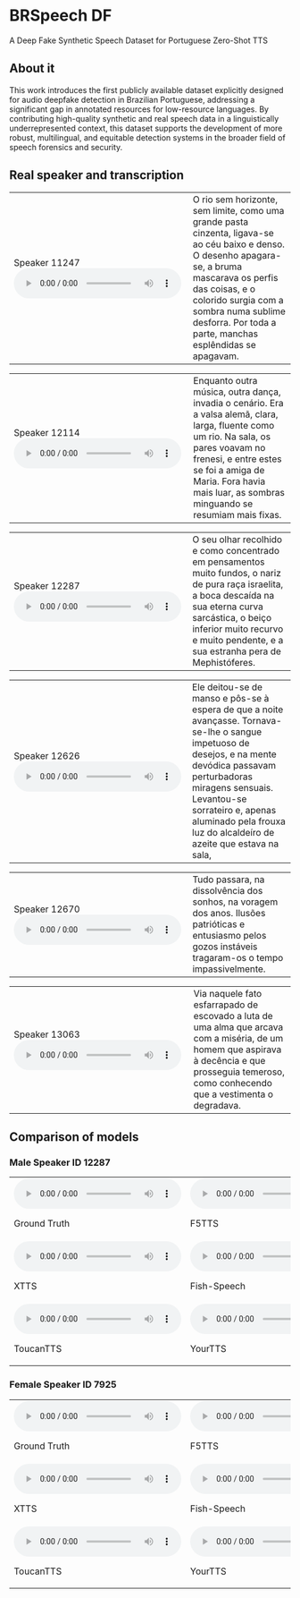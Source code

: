 # BRSpeech DF
A Deep Fake Synthetic Speech Dataset for Portuguese Zero-Shot TTS

## About it


This work introduces the first publicly available dataset explicitly designed for audio deepfake detection in Brazilian Portuguese, addressing a significant gap in annotated resources for low-resource languages. By contributing high-quality synthetic and real speech data in a linguistically underrepresented context, this dataset supports the development of more robust, multilingual, and equitable detection systems in the broader field of speech forensics and security.

## Real speaker and transcription

<table>
  <tr>
    <td>
     Speaker 11247
      <audio controls>
        <source src="https://ia601900.us.archive.org/17/items/11247-10229-000009-0001-1/11247_10229_000009-0001%20%281%29.mp4" type="audio/mpeg">
      </audio>
    </td>
    <td>
     O rio sem horizonte, sem limite, como uma grande pasta cinzenta, ligava-se ao céu baixo e denso. O desenho apagara-se, a bruma mascarava os perfis das coisas, e o colorido surgia com a sombra numa sublime desforra. Por toda a parte, manchas esplêndidas se apagavam.
    </td>
  </tr>
</table>
<table>
  <tr>
    <td>
     Speaker 12114
      <audio controls>
        <source src="https://ia601900.us.archive.org/17/items/11247-10229-000009-0001-1/12114_10229_000018-0001.mp4" type="audio/mpeg">
      </audio>
    </td>
    <td>
     Enquanto outra música, outra dança, invadia o cenário. Era a valsa alemã, clara, larga, fluente como um rio. Na sala, os pares voavam no frenesi, e entre estes se foi a amiga de Maria. Fora havia mais luar, as sombras minguando se resumiam mais fixas.
    </td>
  </tr>
</table>
<table>
  <tr>
    <td>
     Speaker 12287
      <audio controls>
        <source src="https://ia601900.us.archive.org/17/items/11247-10229-000009-0001-1/12287_12742_000020-0001.mp4" type="audio/mpeg">
      </audio>
    </td>
    <td>
     O seu olhar recolhido e como concentrado em pensamentos muito fundos, o nariz de pura raça israelita, a boca descaída na sua eterna curva sarcástica, o beiço inferior muito recurvo e muito pendente, e a sua estranha pera de Mephistóferes.
    </td>
  </tr>
</table>
<table>
  <tr>
    <td>
     Speaker 12626
      <audio controls>
        <source src="https://ia601900.us.archive.org/17/items/11247-10229-000009-0001-1/12626_10229_000021-0001.mp4" type="audio/mpeg">
      </audio>
    </td>
    <td>
     Ele deitou-se de manso e pôs-se à espera de que a noite avançasse. Tornava-se-lhe o sangue impetuoso de desejos, e na mente devódica passavam perturbadoras miragens sensuais. Levantou-se sorrateiro e, apenas aluminado pela frouxa luz do alcaldeíro de azeite que estava na sala,
    </td>
  </tr>
</table>
<table>
  <tr>
    <td>
     Speaker 12670
      <audio controls>
        <source src="https://ia601900.us.archive.org/17/items/11247-10229-000009-0001-1/12670_13396_000029.mp4" type="audio/mpeg">
      </audio>
    </td>
    <td>
     Tudo passara, na dissolvência dos sonhos, na voragem dos anos. Ilusões patrióticas e entusiasmo pelos gozos instáveis tragaram-os o tempo impassivelmente.                                                              
    </td>
  </tr>
</table>
<table>
  <tr>
    <td>
     Speaker 13063
      <audio controls>
        <source src="https://ia601900.us.archive.org/17/items/11247-10229-000009-0001-1/13063_13511_000048-0001.mp4" type="audio/mpeg">
      </audio>
    </td>
    <td>
     Via naquele fato esfarrapado de escovado a luta de uma alma que arcava com a miséria, de um homem que aspirava à decência e que prosseguia temeroso, como conhecendo que a vestimenta o degradava.
    </td>
  </tr>
</table>


## Comparison of models
### Male Speaker ID 12287

<table>
  <tr>
    <td>
      <audio controls>
        <source src="https://ia800408.us.archive.org/14/items/12287-real-1/12287_real%20%281%29.mp4" type="audio/mpeg">
      </audio>
      <p>Ground Truth</p>
    </td>
    <td>
      <audio controls>
        <source src="https://ia600709.us.archive.org/14/items/12287-yourtts/12287_f5tts.ia.mp4" type="audio/mpeg">
      </audio>
      <p>F5TTS</p>
    </td>
  </tr>
  <tr>
    <td>
      <audio controls>
        <source src="https://ia800408.us.archive.org/14/items/12287-real-1/12287_xtts%20%281%29.mp4" type="audio/mpeg">
      </audio>
      <p>XTTS</p>
    </td>
    <td>
      <audio controls>
        <source src="https://ia600709.us.archive.org/14/items/12287-yourtts/12287_fish.ia.mp4" type="audio/mpeg">
      </audio>
      <p>Fish-Speech</p>
    </td>
  </tr>
  <tr>
    <td>
      <audio controls>
        <source src="https://ia800709.us.archive.org/14/items/12287-yourtts/12287_toucan.ia.mp4" type="audio/mpeg">
      </audio>
      <p>ToucanTTS</p>
    </td>
    <td>
      <audio controls>
        <source src="https://ia800709.us.archive.org/14/items/12287-yourtts/12287_yourtts.ia.mp4" type="audio/mpeg">
      </audio>
      <p>YourTTS</p>
    </td>
  </tr>
</table>

### Female Speaker ID 7925

<table>
  <tr>
    <td>
      <audio controls>
        <source src="https://ia600709.us.archive.org/3/items/7925-yourtts/7925_real.mp4" type="audio/mpeg">
      </audio>
      <p>Ground Truth</p>
    </td>
    <td>
      <audio controls>
        <source src="https://ia600709.us.archive.org/3/items/7925-yourtts/7925_f5tts.mp4" type="audio/mpeg">
      </audio>
      <p>F5TTS</p>
    </td>
  </tr>
  <tr>
    <td>
      <audio controls>
        <source src="https://ia600709.us.archive.org/3/items/7925-yourtts/7925_xtts.mp4" type="audio/mpeg">
      </audio>
      <p>XTTS</p>
    </td>
    <td>
      <audio controls>
        <source src="https://ia600709.us.archive.org/3/items/7925-yourtts/7925_fish.mp4" type="audio/mpeg">
      </audio>
      <p>Fish-Speech</p>
    </td>
  </tr>
  <tr>
    <td>
      <audio controls>
        <source src="https://ia600709.us.archive.org/3/items/7925-yourtts/7925_toucan.mp4" type="audio/mpeg">
      </audio>
      <p>ToucanTTS</p>
    </td>
    <td>
      <audio controls>
        <source src="https://ia600709.us.archive.org/3/items/7925-yourtts/7925_yourtts.mp4" type="audio/mpeg">
      </audio>
      <p>YourTTS</p>
    </td>
  </tr>
</table>
